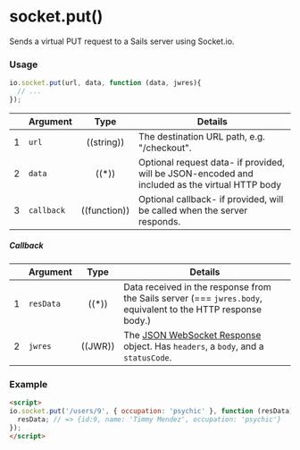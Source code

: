 # socket.put()

Sends a virtual PUT request to a Sails server using Socket.io.


### Usage

```js
io.socket.put(url, data, function (data, jwres){
  // ...
});
```

|   | Argument   | Type         | Details |
|---|------------|:------------:|---------|
| 1 | `url`      | ((string))   | The destination URL path, e.g. "/checkout".
| 2 | `data`     | ((*))        | Optional request data- if provided, will be JSON-encoded and included as the virtual HTTP body
| 3 | `callback` | ((function)) | Optional callback- if provided, will be called when the server responds.

##### Callback

|   | Argument  | Type         | Details |
|---|-----------|:------------:|---------|
| 1 | `resData` | ((*))        | Data received in the response from the Sails server (=== `jwres.body`, equivalent to the HTTP response body.)
| 2 | `jwres`   | ((JWR))      | The [JSON WebSocket Response](https://github.com/balderdashy/sails-docs/blob/master/PAGE_NEEDED.md) object.  Has `headers`, a `body`, and a `statusCode`.


### Example

```html
<script>
io.socket.put('/users/9', { occupation: 'psychic' }, function (resData) {
  resData; // => {id:9, name: 'Timmy Mendez', occupation: 'psychic'}
});
</script>
```



<docmeta name="uniqueID" value="socketput168503">
<docmeta name="displayName" value="io.socket.put()">


